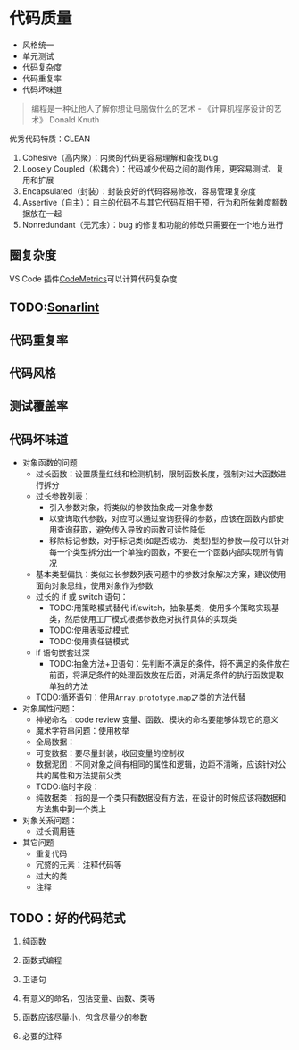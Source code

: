 # 代码质量

- 风格统一
- 单元测试
- 代码复杂度
- 代码重复率
- 代码坏味道

> 编程是一种让他人了解你想让电脑做什么的艺术 - 《计算机程序设计的艺术》 Donald Knuth

优秀代码特质：CLEAN

1. Cohesive（高内聚）：内聚的代码更容易理解和查找 bug
2. Loosely Coupled（松耦合）：代码减少代码之间的副作用，更容易测试、复用和扩展
3. Encapsulated（封装）：封装良好的代码容易修改，容易管理复杂度
4. Assertive（自主）：自主的代码不与其它代码互相干预，行为和所依赖度额数据放在一起
5. Nonredundant（无冗余）：bug 的修复和功能的修改只需要在一个地方进行

## 圈复杂度

VS Code 插件[CodeMetrics](https://marketplace.visualstudio.com/items?itemName=kisstkondoros.vscode-codemetrics)可以计算代码复杂度

## TODO:[Sonarlint](https://www.sonarlint.org/)

## 代码重复率

## 代码风格

## 测试覆盖率

## 代码坏味道

- 对象函数的问题
  - 过长函数：设置质量红线和检测机制，限制函数长度，强制对过大函数进行拆分
  - 过长参数列表：
    - 引入参数对象，将类似的参数抽象成一对象参数
    - 以查询取代参数，对应可以通过查询获得的参数，应该在函数内部使用查询获取，避免传入导致的函数可读性降低
    - 移除标记参数，对于标记类(如是否成功、类型)型的参数一般可以针对每一个类型拆分出一个单独的函数，不要在一个函数内部实现所有情况
  - 基本类型偏执：类似过长参数列表问题中的参数对象解决方案，建议使用面向对象思维，使用对象作为参数
  - 过长的 if 或 switch 语句：
    - TODO:用策略模式替代 if/switch，抽象基类，使用多个策略实现基类，然后使用工厂模式根据参数绝对执行具体的实现类
    - TODO:使用表驱动模式
    - TODO:使用责任链模式
  - if 语句嵌套过深
    - TODO:抽象方法+卫语句：先判断不满足的条件，将不满足的条件放在前面，将满足条件的处理函数放在后面，对满足条件的执行函数提取单独的方法
  - TODO:循环语句：使用`Array.prototype.map`之类的方法代替
- 对象属性问题：
  - 神秘命名：code review 变量、函数、模块的命名要能够体现它的意义
  - 魔术字符串问题：使用枚举
  - 全局数据：
  - 可变数据：要尽量封装，收回变量的控制权
  - 数据泥团：不同对象之间有相同的属性和逻辑，边距不清晰，应该针对公共的属性和方法提前父类
  - TODO:临时字段：
  - 纯数据类：指的是一个类只有数据没有方法，在设计的时候应该将数据和方法集中到一个类上
- 对象关系问题：
  - 过长调用链
- 其它问题
  - 重复代码
  - 冗赘的元素：注释代码等
  - 过大的类
  - 注释

## TODO：好的代码范式

1. 纯函数
2. 函数式编程
3. 卫语句

4. 有意义的命名，包括变量、函数、类等
5. 函数应该尽量小，包含尽量少的参数
6. 必要的注释

